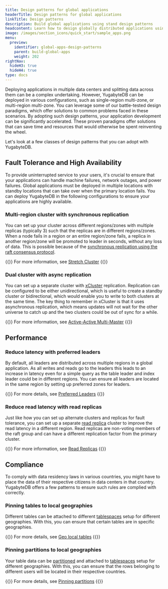 ```yaml
---
title: Design patterns for global applications
headerTitle: Design patterns for global applications
linkTitle: Design patterns
description: Build global applications using stand design patterns
headcontent: Learn how to design globally distributed applications using simple patterns
image: /images/section_icons/quick_start/sample_apps.png
menu:
  preview:
    identifier: global-apps-design-patterns
    parent: build-global-apps
    weight: 202
rightNav:
  hideH3: true
  hideH4: true
type: docs
---
```


Deploying applications in multiple data centers and splitting data across them can be a complex undertaking. However, YugabyteDB can be deployed in various configurations, such as single-region multi-zone, or multi-region multi-zone. You can leverage some of our battle-tested design paradigms, which offer solutions to common problems faced in these scenarios. By adopting such design patterns, your application development can be significantly accelerated. These proven paradigms offer solutions that can save time and resources that would otherwise be spent reinventing the wheel.

Let's look at a few classes of design patterns that you can adopt with YugabyteDB.

## Fault Tolerance and High Availability

To provide uninterrupted service to your users, it's crucial to ensure that your applications can handle machine failures, network outages, and power failures. Global applications must be deployed in multiple locations with standby locations that can take over when the primary location fails. You can deploy YugabyteDB in the following configurations to ensure your applications are highly available.

### Multi-region cluster with synchronous replication

You can set up your cluster across different regions/zones with multiple replicas (typically 3) such that the replicas are in different regions/zones. When a node fails in a region or an entire region/zone fails, a replica in another region/zone will be promoted to leader in seconds, without any loss of data. This is possible because of the [synchronous replication using the raft consensus protocol](../../../architecture/docdb-replication/replication).

{{<tip>}}
For more information, see  [Stretch Cluster](./design-patterns-ha#stretch-cluster)
{{</tip>}}

### Dual cluster with async replication

You can set up a separate cluster with [xCluster](../../../architecture/docdb-replication/async-replication/) replication. Replication can be configured to be either unidirectional, which is useful to create a standby cluster or bidirectional, which would enable you to write to both clusters at the same time. The key thing to remember in xCluster is that it uses asynchronous replication, which means updates will not wait for the other universe to catch up and the two clusters could be out of sync for a while.

{{<tip>}}
For more information, see  [Active-Active Multi-Master](./design-patterns-ha#active-active-multi-master)
{{</tip>}}

## Performance

### Reduce latency with preferred leaders

By default, all leaders are distributed across multiple regions in a global application. As all writes and reads go to the leaders this leads to an increase in latency even for a simple query as the table leader and index leader could be in different regions. You can ensure all leaders are located in the same region by setting up preferred zones for leaders.

{{<tip>}}
For more details, see  [Preferred Leaders](./global-performance#reducing-latency-with-preferred-leaders)
{{</tip>}}

### Reduce read latency with read replicas

Just like how you can set up alternate clusters and replicas for fault tolerance, you can set up a separate [read replica](../../../architecture/docdb-replication/read-replicas/) cluster to improve the read latency in a different region. Read replicas are non-voting members of the raft group and can have a different replication factor from the primary cluster.

{{<tip>}}
For more information, see  [Read Replicas](./design-patterns-ha#read-replica)
{{</tip>}}

## Compliance

To comply with data residency laws in various countries, you might have to place the data of their respective citizens in data centers in that country. YugabyteDB offers a few patterns to ensure such rules are complied with correctly.

### Pinning tables to local geographies

Different tables can be attached to different [tablespaces](../../../explore/ysql-language-features/going-beyond-sql/tablespaces/) setup for different geographies. With this, you can ensure that certain tables are in specific geographies.

{{<tip>}}
For more details, see  [Geo local tables](./design-patterns-compliance#geo-local-tables)
{{</tip>}}

### Pinning partitions to local geographies

Your table data can be [partitioned](../../../explore/ysql-language-features/advanced-features/partitions/) and attached to [tablespaces](../../../explore/ysql-language-features/going-beyond-sql/tablespaces/) setup for different geographies. With this, you can ensure that the rows belonging to different users will be located in their respective countries.

{{<tip>}}
For more details, see  [Pinning partitions](./design-patterns-compliance#geo-partitioned-tables)
{{</tip>}}


